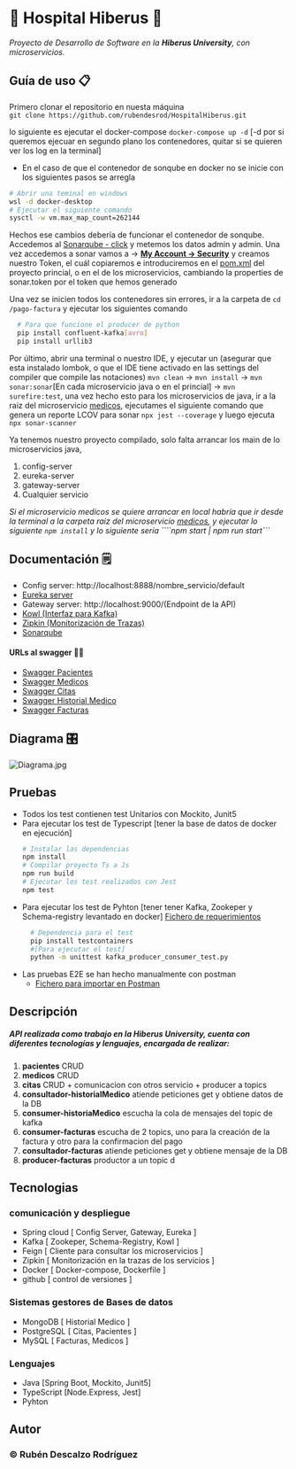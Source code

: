 # 🏥 Hospital Hiberus 🏥
*Proyecto de Desarrollo de Software en la **Hiberus University**, con microservicios.*

## Guía de uso 📋
Primero clonar el repositorio en nuesta máquina
<br>
```git clone https://github.com/rubendesrod/HospitalHiberus.git```
<br>

lo siguiente es ejecutar el docker-compose ```docker-compose up -d``` [-d por si queremos ejecuar en segundo plano los contenedores, quitar si se quieren ver los log en la terminal]

* En el caso de que el contenedor de sonqube en docker no se inicie con los siguientes pasos se arregla
 ```bash
 # Abrir una teminal en windows
 wsl -d docker-desktop
 # Ejecutar el siguiente comando
 sysctl -w vm.max_map_count=262144
 ```
Hechos ese cambios debería de funcionar el contenedor de sonqube.
 Accedemos al [Sonarqube - click](http://localhost:9090) y metemos los datos admin y admin.
Una vez accedemos a sonar vamos a -> [**My Account -> Security**](http://localhost:9090/account/security)
y creamos nuestro Token, el cuál copiaremos e introduciremos en el [pom.xml](./pom.xml) del proyecto princial, o en el de los microservicios, cambiando la properties de sonar.token
por el token que hemos generado


Una vez se inicien todos los contenedores sin errores, ir a la carpeta de ``cd /pago-factura`` y ejecutar los siguientes comando

```bash 
  # Para que funcione el producer de python
  pip install confluent-kafka[avro]
  pip install urllib3
 ```

Por último, abrir una terminal o nuestro IDE, y ejecutar un (asegurar que esta instalado lombok, o que el IDE tiene activado en las settings del compiler que compile las notaciones)
```mvn clean```  -> ```mvn install``` -> ```mvn sonar:sonar```[En cada microservicio java o en el princial] -> ```mvn surefire:test```, una vez hecho esto para los microservicios de java, ir a la raiz del microservicio [medicos](./medicos/), ejecutames el siguiente comando que genera un reporte LCOV para sonar ```npx jest --coverage``` y luego ejecuta ```npx sonar-scanner```

Ya tenemos nuestro proyecto compilado, solo falta arrancar los main de lo microservicios java,
1. config-server
2. eureka-server
3. gateway-server
4. Cualquier servicio

*Si el microservicio medicos se quiere arrancar en local habría que ir desde la terminal a la carpeta raiz del microservicio [medicos](./medicos/), y ejecutar lo siguiente ```npm install``` y lo siguiente sería ````npm start | npm run start```*


## Documentación 🗒️
* Config server: http://localhost:8888/nombre_servicio/default
* [Eureka server](http://localhost:8761)
* Gateway server: http://localhost:9000/(Endpoint de la API)
* [Kowl (Interfaz para Kafka)](http://localhost:8080/topics)
* [Zipkin (Monitorización de Trazas)](http://localhost:9411/zipkin/)
* [Sonarqube](http://localhost:9090/)

#### URLs al swagger ⛓️‍💥
* [Swagger Pacientes](http://localhost:8086/swagger-ui/index.html)
* [Swagger Medicos](http://localhost:8082/docs)
* [Swagger Citas](http://localhost:8083/swagger-ui/index.html)
* [Swagger Historial Medico](http://localhost:8084/swagger-ui/index.html)
* [Swagger Facturas](http://localhost:8085/swagger-ui/index.html)

## Diagrama 🎛️
![Diagrama.jpg](imagenes%2FDiagrama.jpg "Diagrama de la comunicación de los Microservicios")

## Pruebas
* Todos los test contienen test Unitarios con Mockito, Junit5
* Para ejecutar los test de Typescript [tener la base de datos de docker en ejecución]
    ```bash
    # Instalar las dependencias
    npm install 
    # Compilar proyecto Ts a Js
    npm run build
    # Ejecutar los test realizados con Jest
    npm test
    ``` 
* Para ejecutar los test de Pyhton [tener tener Kafka, Zookeper y Schema-registry levantado en docker]
    [Fichero de requerimientos](./pago-factura/requerido.txt)
  ```bash
    # Dependencia para el test
    pip install testcontainers
    #[Para ejecutar el test]
    python -m unittest kafka_producer_consumer_test.py
    ``` 
* Las pruebas E2E se han hecho manualmente con postman
  * [Fichero para importar en Postman](Hospital_Hiberus.postman_collection.json)

## Descripción
##### API realizada como trabajo en la Hiberus University, cuenta con diferentes tecnologías y lenguajes, encargada de realizar:
1. **pacientes** CRUD
2. **medicos** CRUD
3. **citas** CRUD + comunicacion con otros servicio + producer a topics
4. **consultador-historialMedico** atiende peticiones get y obtiene datos de la DB
5. **consumer-historiaMedico** escucha la cola de mensajes del topic de kafka
6. **consumer-facturas** escucha de 2 topics, uno para la creación de la factura y otro para la confirmacion del pago
7. **consultador-facturas** atiende peticiones get y obtiene mensaje de la DB
8. **producer-facturas** productor a un topic d

## Tecnologias
### comunicación y despliegue
* Spring cloud [ Config Server, Gateway, Eureka ]
* Kafka [ Zookeper, Schema-Registry, Kowl ]
* Feign [ Cliente para consultar los microservicios ]
* Zipkin [ Monitorización en la trazas de los servicios ]
* Docker [ Docker-compose, Dockerfile ]
* github [ control de versiones ]

### Sistemas gestores de Bases de datos
* MongoDB [ Historial Medico ]
* PostgreSQL [ Citas, Pacientes ]
* MySQL [ Facturas, Medicos ]

### Lenguajes
* Java [Spring Boot, Mockito, Junit5]
* TypeScript [Node.Express, Jest]
* Pyhton


## Autor
### © Rubén Descalzo Rodríguez